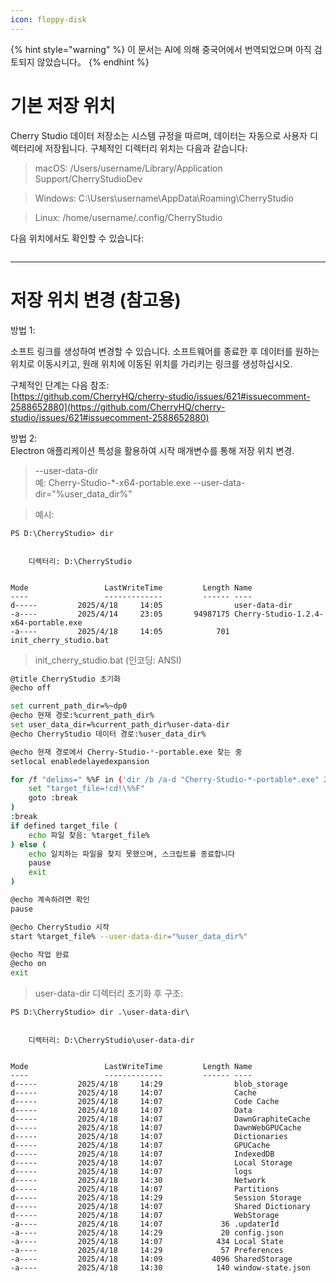 ```yaml
---
icon: floppy-disk
---
```


{% hint style="warning" %}
이 문서는 AI에 의해 중국어에서 번역되었으며 아직 검토되지 않았습니다。
{% endhint %}

# 기본 저장 위치

Cherry Studio 데이터 저장소는 시스템 규정을 따르며, 데이터는 자동으로 사용자 디렉터리에 저장됩니다. 구체적인 디렉터리 위치는 다음과 같습니다:

> macOS: /Users/username/Library/Application Support/CherryStudioDev

> Windows: C:\Users\username\AppData\Roaming\CherryStudio

> Linux: /home/username/.config/CherryStudio

다음 위치에서도 확인할 수 있습니다:
<figure><img src="../../.gitbook/assets/image (31).png" alt=""><figcaption></figcaption></figure>

---

# 저장 위치 변경 (참고용)

방법 1:

소프트 링크를 생성하여 변경할 수 있습니다. 소프트웨어를 종료한 후 데이터를 원하는 위치로 이동시키고, 원래 위치에 이동된 위치를 가리키는 링크를 생성하십시오.

구체적인 단계는 다음 참조:  
[https://github.com/CherryHQ/cherry-studio/issues/621#issuecomment-2588652880](https://github.com/CherryHQ/cherry-studio/issues/621#issuecomment-2588652880)

방법 2:  
Electron 애플리케이션 특성을 활용하여 시작 매개변수를 통해 저장 위치 변경.

> --user-data-dir  
> 예: Cherry-Studio-*-x64-portable.exe --user-data-dir="%user_data_dir%"

> 예시:

```shell
PS D:\CherryStudio> dir


    디렉터리: D:\CherryStudio


Mode                 LastWriteTime         Length Name
----                 -------------         ------ ----
d-----         2025/4/18     14:05                user-data-dir
-a----         2025/4/14     23:05       94987175 Cherry-Studio-1.2.4-x64-portable.exe
-a----         2025/4/18     14:05            701 init_cherry_studio.bat
```

> init_cherry_studio.bat (인코딩: ANSI)

```bash
@title CherryStudio 초기화
@echo off

set current_path_dir=%~dp0
@echo 현재 경로:%current_path_dir%
set user_data_dir=%current_path_dir%user-data-dir
@echo CherryStudio 데이터 경로:%user_data_dir%

@echo 현재 경로에서 Cherry-Studio-*-portable.exe 찾는 중
setlocal enabledelayedexpansion

for /f "delims=" %%F in ('dir /b /a-d "Cherry-Studio-*-portable*.exe" 2^>nul') do ( # 이 코드는 GitHub 및 공식 웹사이트 다운로드 버전에 적용되며, 다른 경우에는 수동으로 수정하십시오.
    set "target_file=!cd!\%%F"
    goto :break
)
:break
if defined target_file (
    echo 파일 찾음: %target_file%
) else (
    echo 일치하는 파일을 찾지 못했으며, 스크립트를 종료합니다
    pause
    exit
)

@echo 계속하려면 확인
pause

@echo CherryStudio 시작
start %target_file% --user-data-dir="%user_data_dir%"

@echo 작업 완료
@echo on
exit
```

> user-data-dir 디렉터리 초기화 후 구조:

```shell
PS D:\CherryStudio> dir .\user-data-dir\


    디렉터리: D:\CherryStudio\user-data-dir


Mode                 LastWriteTime         Length Name
----                 -------------         ------ ----
d-----         2025/4/18     14:29                blob_storage
d-----         2025/4/18     14:07                Cache
d-----         2025/4/18     14:07                Code Cache
d-----         2025/4/18     14:07                Data
d-----         2025/4/18     14:07                DawnGraphiteCache
d-----         2025/4/18     14:07                DawnWebGPUCache
d-----         2025/4/18     14:07                Dictionaries
d-----         2025/4/18     14:07                GPUCache
d-----         2025/4/18     14:07                IndexedDB
d-----         2025/4/18     14:07                Local Storage
d-----         2025/4/18     14:07                logs
d-----         2025/4/18     14:30                Network
d-----         2025/4/18     14:07                Partitions
d-----         2025/4/18     14:29                Session Storage
d-----         2025/4/18     14:07                Shared Dictionary
d-----         2025/4/18     14:07                WebStorage
-a----         2025/4/18     14:07             36 .updaterId
-a----         2025/4/18     14:29             20 config.json
-a----         2025/4/18     14:07            434 Local State
-a----         2025/4/18     14:29             57 Preferences
-a----         2025/4/18     14:09           4096 SharedStorage
-a----         2025/4/18     14:30            140 window-state.json
```